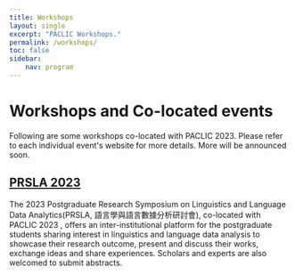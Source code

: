 ```yaml
---
title: Workshops
layout: single
excerpt: "PACLIC Workshops."
permalink: /workshops/
toc: false
sidebar: 
    nav: program
---
```


# Workshops and Co-located events

Following are some workshops co-located with PACLIC 2023. Please refer to each individual event's website for more details. More will be announced soon.

## [PRSLA 2023](https://saree-junlin.github.io/studentconf/)

The 2023 Postgraduate Research Symposium on Linguistics and Language Data Analytics(PRSLA, 語言學與語言數據分析研討會), co-located with PACLIC 2023 , offers an inter-institutional platform for the postgraduate students sharing interest in linguistics and language data analysis to showcase their research outcome, present and discuss their works, exchange ideas and share experiences. Scholars and experts are also welcomed to submit abstracts.